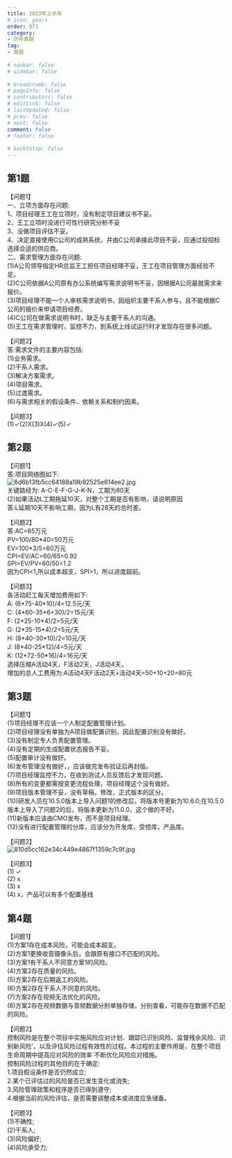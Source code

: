 ```yaml
---  
title: 2023年上半年  
# icon: gears  
order: 973  
category:  
- 历年真题  
tag:  
- 真题  
  
# navbar: false  
# sidebar: false  
  
# breadcrumb: false  
# pageInfo: false  
# contributors: false  
# editLink: false  
# lastUpdated: false  
# prev: false  
# next: false  
comment: false  
# footer: false  
  
# backtotop: false  
---  
```

## 第1题 ##

【问题1】  
一、立项方面存在问题:  
1、项目经理王工在立项时，没有制定项目建议书不妥。  
2、王工立项时没进行可性行研究分析不妥  
3、没做项目评估不妥。  
4、决定直接使用C公司的成熟系统，并由C公司承接此项目不妥，应通过投招标选择合适的供应商。  
二、需求管理方面存在问题:  
(1)A公司领导指定HR总监王工担任项目经理不妥，王工在项目管理方面经验不足。  
(2)C公司依据A公司原有办公系统编写需求说明书不妥，因根据A公司最就需求来报价。  
(3)项目经理不能一个人审核需求说明书，因组织主要干系人参与，且不能根据C公司的报价来申请项目经费。  
(4)C公司在做需求说明书时，缺乏与主要干系人的沟通。  
(5)王工在需求管理时，监控不力，到系统上线试运行时才发现存在很多问题。  
  
【问题2】  
答:需求文件的主要内容包括:  
(1)业务需求。  
(2)干系人需求。  
(3)解决方案需求。  
(4)项目需求。  
(5)过渡需求。  
(6)与需求相关的假设条件、依赖关系和制约因素。  
  
【问题3】  
(1)✓(2)X(3)X(4)✓(5)✓  


## 第2题 ##

【问题1】  
答:项目网络图如下:  
![6d6b13fb5cc64188a19b92525e614ee2.jpg][]  
关键路经为: A-C-E-F-G-J-K-N，工期为80天  
(2)如果活动L工期拖延10天，对整个工期是否有影响，请说明原因  
答:L延期10天不影响工期，因为L有28天的总时差。  
  
【问题2】  
答:AC=65万元  
PV=100/80\*40=50万元  
EV=100\*3/5=60万元  
CPI=EV/AC=60/65=0.92  
SPI=EV/PV=60/50=1.2  
因为CPI&lt;1,所以成本超支，SPI&gt;1，所以进度超前。  
  
【问题3】  
各活动赶工每天增加费用如下:  
A: (6\*75-40\*10)/4=12.5元/天  
C: (4\*60-35\*6+30)/2=15元/天  
F: (2\*25-10\*4)/2=5元/天  
G: (2\*35-15\*4)/2=5元/天  
H: (8\*40-30\*10)/2=10元/天  
J: (8\*40-25\*12)/4=5元/天  
K: (12\*72-50\*16)/4=16元/天  
选择压缩A活动4天，F活动2天，J活动4天，  
增加的总人工费用为:A活动4天F活动2天+活动4天=50+10+20=80元  


## 第3题 ##

【问题1】  
(1)项目经理不应该一个人制定配置管理计划。  
(2)项目经理没有单独为A项目做配置识别，因此配置识别没有做好。  
(3)没有制定专人负责配置管理。  
(4)没有定期的生成配置状态报告不妥。  
(5)配置审计没有做好。  
(6)发布管理没有做好，，应该做完发布验证后再封版。  
(7)项目经理监控不力，在收到测试人员反馈后才发现问题。  
(8)所有的变更都需按变更流程处理，项目经理这个没有做好。  
(9)项目版本管理不妥，没有草稿，修改，正式版本的区分。  
(10)研发人员在10.5.0版本上导入问题1的修改后，将版本号更新为10.6.0;在10.5.0版本上导入了问题2的后，将版本更新为11.0.0，这个做的不好。  
(11)新版本应该由CMO发布，而不是项目经理。  
(12)没有进行配置管理的分库，应该分为开发库，受控库，产品库。  
  
【问题2】  
![810d5cc162e34c449e4867f1359c7c9f.jpg][]  
  
【问题3】  
(1) ✓  
(2) x  
(3) x  
(4) x，产品可以有多个配置基线  


## 第4题 ##

【问题1】  
(1)方案1存在成本风险，可能会成本超支。  
(2)方案1更换收音摄像头后，会跟原有接口不匹配的风险。  
(3)方案1有干系人不同意方案1的风险。  
(4)方案2存在质量的风险。  
(5)方案2存在后期返工的风险。  
(6)方案2存在干系人不同意的风险。  
(7)方案2存在视频无法优化的风险。  
(8)方案2存在视频数据与音频数据分别单独存储，分别查看，可能存在数据不匹配的风险。  
  
【问题2】  
控制风险是在整个项目中实施风险应对计划、跟踪已识别风险、监督残余风险、识别新风险’，以及评估风险过程有效性的过程。本过程的主要作用是，在整个项目生命周期中提高应对风险的效率\`不断优化风险应对措施。  
控制风险过程的其他目的在于确定:  
1.项目假设条件是否仍然成立;  
2.某个已评估过的风险是否已发生变化或消失;  
3.风险管理政策和程序是否已得到遵守;  
4.根据当前的风险评估，是否需要调整成本或进度应急储备。  
  
【问题3】  
(1)不确性;  
(2)干系人;  
(3)风险偏好;  
(4)风险承受力;  



[6d6b13fb5cc64188a19b92525e614ee2.jpg]: https://www.xkxxkx.cn/file/exam/software/系统集成项目管理工程师/案例/第2题/6d6b13fb5cc64188a19b92525e614ee2.jpg
[810d5cc162e34c449e4867f1359c7c9f.jpg]: https://www.xkxxkx.cn/file/exam/software/系统集成项目管理工程师/案例/第3题/810d5cc162e34c449e4867f1359c7c9f.jpg
